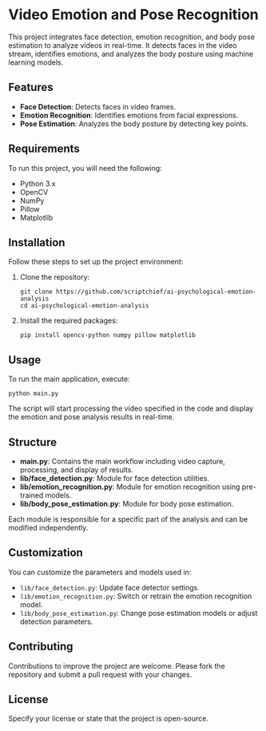 

# Video Emotion and Pose Recognition

This project integrates face detection, emotion recognition, and body pose estimation to analyze videos in real-time. It detects faces in the video stream, identifies emotions, and analyzes the body posture using machine learning models.

## Features

- **Face Detection**: Detects faces in video frames.
- **Emotion Recognition**: Identifies emotions from facial expressions.
- **Pose Estimation**: Analyzes the body posture by detecting key points.

## Requirements

To run this project, you will need the following:
- Python 3.x
- OpenCV
- NumPy
- Pillow
- Matplotlib

## Installation

Follow these steps to set up the project environment:

1. Clone the repository:
   ```
   git clone https://github.com/scriptchief/ai-psychological-emotion-analysis
   cd ai-psychological-emotion-analysis
   ```

2. Install the required packages:
   ```
   pip install opencv-python numpy pillow matplotlib
   ```

## Usage

To run the main application, execute:
```
python main.py
```

The script will start processing the video specified in the code and display the emotion and pose analysis results in real-time.

## Structure

- **main.py**: Contains the main workflow including video capture, processing, and display of results.
- **lib/face_detection.py**: Module for face detection utilities.
- **lib/emotion_recognition.py**: Module for emotion recognition using pre-trained models.
- **lib/body_pose_estimation.py**: Module for body pose estimation.

Each module is responsible for a specific part of the analysis and can be modified independently.

## Customization

You can customize the parameters and models used in:
- `lib/face_detection.py`: Update face detector settings.
- `lib/emotion_recognition.py`: Switch or retrain the emotion recognition model.
- `lib/body_pose_estimation.py`: Change pose estimation models or adjust detection parameters.

## Contributing

Contributions to improve the project are welcome. Please fork the repository and submit a pull request with your changes.

## License

Specify your license or state that the project is open-source.

